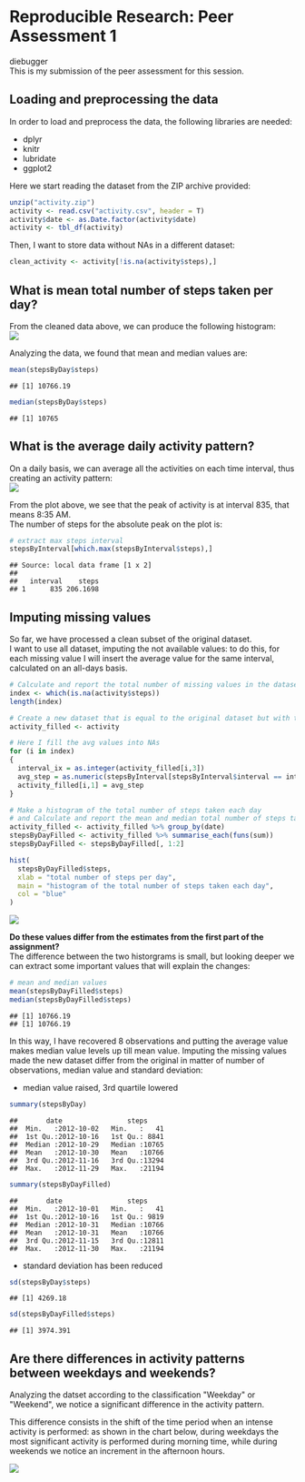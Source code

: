 # Reproducible Research: Peer Assessment 1
diebugger  
This is my submission of the peer assessment for this session.

## Loading and preprocessing the data
In order to load and preprocess the data, the following libraries are needed:  
- dplyr  
- knitr  
- lubridate  
- ggplot2  



Here we start reading the dataset from the ZIP archive provided:  

```r
unzip("activity.zip")
activity <- read.csv("activity.csv", header = T)
activity$date <- as.Date.factor(activity$date)
activity <- tbl_df(activity)
```
Then, I want to store data without NAs in a different dataset:  

```r
clean_activity <- activity[!is.na(activity$steps),]
```

## What is mean total number of steps taken per day?
From the cleaned data above, we can produce the following histogram:  
![](PA1_template_files/figure-html/histogram-1.png) 

Analyzing the data, we found that mean and median values are:  

```r
mean(stepsByDay$steps)
```

```
## [1] 10766.19
```

```r
median(stepsByDay$steps)
```

```
## [1] 10765
```

## What is the average daily activity pattern?
On a daily basis, we can average all the activities on each time interval, thus creating an activity pattern:  
![](PA1_template_files/figure-html/daily_pattern-1.png) 

From the plot above, we see that the peak of activity is at interval 835, that means 8:35 AM.  
The number of steps for the absolute peak on the plot is:  

```r
# extract max steps interval
stepsByInterval[which.max(stepsByInterval$steps),]
```

```
## Source: local data frame [1 x 2]
## 
##   interval    steps
## 1      835 206.1698
```

## Imputing missing values
So far, we have processed a clean subset of the original dataset.  
I want to use all dataset, imputing the not available values: to do this, for each missing value I will insert the average value for the same interval, calculated on an all-days basis.  


```r
# Calculate and report the total number of missing values in the dataset (i.e. the total number of rows with NAs)
index <- which(is.na(activity$steps))
length(index)

# Create a new dataset that is equal to the original dataset but with the missing data filled in.
activity_filled <- activity

# Here I fill the avg values into NAs
for (i in index)
{
  interval_ix = as.integer(activity_filled[i,3])
  avg_step = as.numeric(stepsByInterval[stepsByInterval$interval == interval_ix, 2])
  activity_filled[i,1] = avg_step
}
```

```r
# Make a histogram of the total number of steps taken each day 
# and Calculate and report the mean and median total number of steps taken per day. 
activity_filled <- activity_filled %>% group_by(date)
stepsByDayFilled <- activity_filled %>% summarise_each(funs(sum))
stepsByDayFilled <- stepsByDayFilled[, 1:2]

hist(
  stepsByDayFilled$steps, 
  xlab = "total number of steps per day", 
  main = "histogram of the total number of steps taken each day", 
  col = "blue"
)
```

![](PA1_template_files/figure-html/unnamed-chunk-2-1.png) 

**Do these values differ from the estimates from the first part of the assignment?**  
The difference between the two historgrams is small, but looking deeper we can extract some important values that will explain the changes:  

```r
# mean and median values
mean(stepsByDayFilled$steps)
median(stepsByDayFilled$steps)
```

```
## [1] 10766.19
## [1] 10766.19
```

In this way, I have recovered 8 observations and putting the average value makes median value levels up till mean value. 
Imputing the missing values made the new dataset differ from the original in matter of number of observations, median value and standard deviation:  

- median value raised, 3rd quartile lowered  

```r
summary(stepsByDay)
```

```
##       date                steps      
##  Min.   :2012-10-02   Min.   :   41  
##  1st Qu.:2012-10-16   1st Qu.: 8841  
##  Median :2012-10-29   Median :10765  
##  Mean   :2012-10-30   Mean   :10766  
##  3rd Qu.:2012-11-16   3rd Qu.:13294  
##  Max.   :2012-11-29   Max.   :21194
```

```r
summary(stepsByDayFilled)
```

```
##       date                steps      
##  Min.   :2012-10-01   Min.   :   41  
##  1st Qu.:2012-10-16   1st Qu.: 9819  
##  Median :2012-10-31   Median :10766  
##  Mean   :2012-10-31   Mean   :10766  
##  3rd Qu.:2012-11-15   3rd Qu.:12811  
##  Max.   :2012-11-30   Max.   :21194
```
- standard deviation has been reduced  

```r
sd(stepsByDay$steps)
```

```
## [1] 4269.18
```

```r
sd(stepsByDayFilled$steps)
```

```
## [1] 3974.391
```

## Are there differences in activity patterns between weekdays and weekends?
Analyzing the datset according to the classification "Weekday" or "Weekend", we notice a significant difference in the activity pattern.  


This difference consists in the shift of the time period when an intense activity is performed: as shown in the chart below, during weekdays the most significant activity is performed during morning time, while during weekends we notice an increment in the afternoon hours.  

![](PA1_template_files/figure-html/weekdiff-1.png) 
